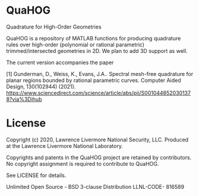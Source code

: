 # QuaHOG
Quadrature for High-Order Geometries

QuaHOG is a repository of MATLAB functions for producing quadrature rules over high-order (polynomial or rational parametric) trimmed/intersected geometries in 2D. We plan to add 3D support as well.

The current version accompanies the paper

<a id="1">[1]</a> 
Gunderman, D., Weiss, K., Evans, J.A.. 
Spectral mesh-free quadrature for planar regions bounded by rational parametric curves. 
Computer Aided Design, 130(102944)  (2021).
https://www.sciencedirect.com/science/article/abs/pii/S0010448520301378?via%3Dihub

# License
Copyright (c) 2020, Lawrence Livermore National Security, LLC. Produced at the Lawrence Livermore National Laboratory.

Copyrights and patents in the QuaHOG project are retained by contributors. No copyright assignment is required to contribute to QuaHOG.

See LICENSE for details.

Unlimited Open Source - BSD 3-clause Distribution LLNL-CODE- 816589
